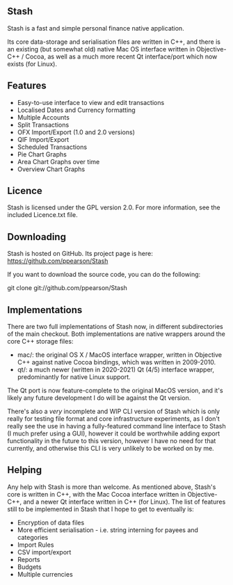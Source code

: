 Stash
-----

Stash is a fast and simple personal finance native application.

Its core data-storage and serialisation files are written in C++, and there is an
existing (but somewhat old) native Mac OS interface written in Objective-C++ / Cocoa,
as well as a much more recent Qt interface/port which now exists (for Linux).

Features
--------

* Easy-to-use interface to view and edit transactions
* Localised Dates and Currency formatting
* Multiple Accounts
* Split Transactions
* OFX Import/Export (1.0 and 2.0 versions)
* QIF Import/Export
* Scheduled Transactions
* Pie Chart Graphs
* Area Chart Graphs over time
* Overview Chart Graphs

Licence
-------

Stash is licensed under the GPL version 2.0. For more information, see the included
Licence.txt file.

Downloading
-----------

Stash is hosted on GitHub. Its project page is here:
https://github.com/ppearson/Stash

If you want to download the source code, you can do the following:

git clone git://github.com/ppearson/Stash

Implementations
---------------

There are two full implementations of Stash now, in different subdirectories of the main checkout. Both implementations
are native wrappers around the core C++ storage files:

* mac/: the original OS X / MacOS interface wrapper, written in Objective C++ against native Cocoa bindings, which was written in 2009-2010.
* qt/: a much newer (written in 2020-2021) Qt (4/5) interface wrapper, predominantly for native Linux support.

The Qt port is now feature-complete to the original MacOS version, and it's likely any future
development I do will be against the Qt version.

There's also a *very* incomplete and WIP CLI version of Stash which is only really for testing file format
and core infrastructure experiments, as I don't really see the use in having a fully-featured command line
interface to Stash (I much prefer using a GUI), however it could be worthwhile adding export functionality
in the future to this version, however I have no need for that currently, and otherwise this CLI is very
unlikely to be worked on by me.

Helping
-------

Any help with Stash is more than welcome. As mentioned above, Stash's core is written in
C++, with the Mac Cocoa interface written in Objective-C++, and a newer Qt interface written
in C++ (for Linux). The list of features still to be implemented in Stash that I hope to get to eventually is:

* Encryption of data files
* More efficient serialisation - i.e. string interning for payees and categories
* Import Rules
* CSV import/export
* Reports
* Budgets
* Multiple currencies

